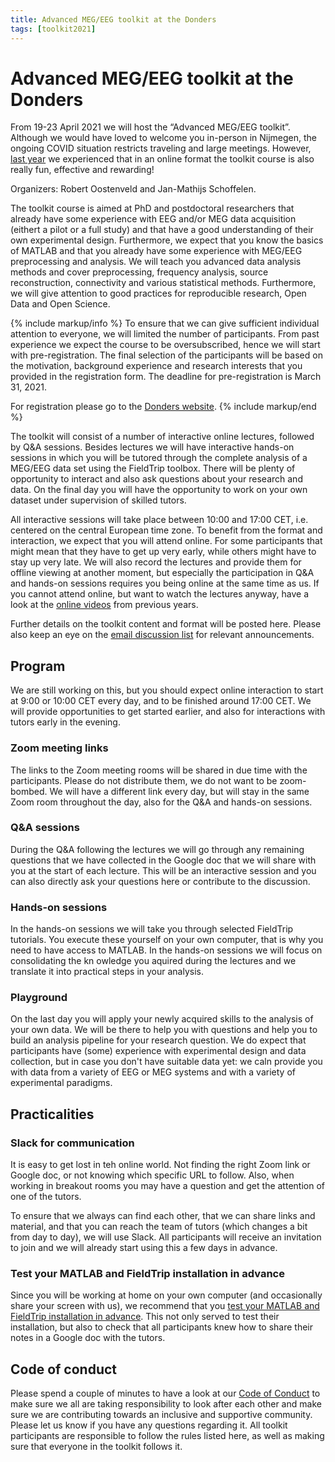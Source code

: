 ```yaml
---
title: Advanced MEG/EEG toolkit at the Donders
tags: [toolkit2021]
---
```


# Advanced MEG/EEG toolkit at the Donders

From 19-23 April 2021 we will host the “Advanced MEG/EEG toolkit”. Although we would have loved to welcome you in-person in Nijmegen, the ongoing COVID situation restricts traveling and large meetings. However, [last year](/workshop/toolkit2020) we experienced that in an online format the toolkit course is also really fun, effective and rewarding!

Organizers: Robert Oostenveld and Jan-Mathijs Schoffelen.

The toolkit course is aimed at PhD and postdoctoral researchers that already have some experience with EEG and/or MEG data acquisition (eithert a pilot or a full study) and that have a good understanding of their own experimental design. Furthermore, we expect that you know the basics of MATLAB and that you already have some experience with MEG/EEG preprocessing and analysis. We will teach you advanced data analysis methods and cover preprocessing, frequency analysis, source reconstruction, connectivity and various statistical methods. Furthermore, we will give attention to good practices for reproducible research, Open Data and Open Science.

{% include markup/info %}
To ensure that we can give sufficient individual attention to everyone, we will limited the number of participants. From past experience we expect the course to be oversubscribed, hence we will start with pre-registration. The final selection of the participants will be based on the motivation, background experience and research interests that you provided in the registration form. The deadline for pre-registration is March 31, 2021.

For registration please go to the [Donders website](https://www.ru.nl/donders/agenda/donders-tool-kits/vm-tool-kits/donders-meg-eeg-toolkit/).
{% include markup/end %}

The toolkit will consist of a number of interactive online lectures, followed by Q&A sessions. Besides lectures we will have interactive hands-on sessions in which you will be tutored through the complete analysis of a MEG/EEG data set using the FieldTrip toolbox. There will be plenty of opportunity to interact and also ask questions about your research and data. On the final day you will have the opportunity to work on your own dataset under supervision of skilled tutors.

All interactive sessions will take place between 10:00 and 17:00 CET, i.e. centered on the central European time zone. To benefit from the format and interaction, we expect that you will attend online. For some participants that might mean that they have to get up very early, while others might have to stay up very late. We will also record the lectures and provide them for offline viewing at another moment, but especially the participation in Q&A and hands-on sessions requires you being online at the same time as us. If you cannot attend online, but want to watch the lectures anyway, have a look at the [online videos](https://www.fieldtriptoolbox.org/video/) from previous years.

Further details on the toolkit content and format will be posted here. Please also keep an eye on the [email discussion list](/discussion_list) for relevant announcements.

## Program

We are still working on this, but you should expect online interaction to start at 9:00 or 10:00 CET every day, and to be finished around 17:00 CET. We will provide opportunities to get started earlier, and also for interactions with tutors early in the evening.

### Zoom meeting links

The links to the Zoom meeting rooms will be shared in due time with the participants. Please do not distribute them, we do not want to be zoom-bombed. We will have a different link every day, but will stay in the same Zoom room throughout the day, also for the Q&A and hands-on sessions.

### Q&A sessions

During the Q&A following the lectures we will go through any remaining questions that we have collected in the Google doc that we will share with you at the start of each lecture. This will be an interactive session and you can also directly ask your questions here or contribute to the discussion.

### Hands-on sessions

In the hands-on sessions we will take you through selected FieldTrip tutorials. You execute these yourself on your own computer, that is why you need to have access to MATLAB. In the hands-on sessions we will focus on consolidating the kn owledge you aquired during the lectures and we translate it into practical steps in your analysis.

### Playground

On the last day you will apply your newly acquired skills to the analysis of your own data. We will be there to help you with questions and help you to build an analysis pipeline for your research question. We do expect that participants have (some) experience with experimental design and data collection, but in case you don't  have suitable data yet: we caln provide you with data from a variety of EEG or MEG systems and with a variety of experimental paradigms.

## Practicalities

### Slack for communication

It is easy to get lost in teh online world. Not finding the right Zoom link or Google doc, or not knowing which specific URL to follow. Also, when working in breakout rooms you may have a question and get the attention of one of the tutors.

To ensure that we always can find each other, that we can share links and material, and that you can reach the team of tutors (which changes a bit from day to day), we will use Slack. All participants will receive an invitation to join and we will already start using this a few days in advance.

### Test your MATLAB and FieldTrip installation in advance

Since you will be working at home on your own computer (and occasionally share your screen with us), we recommend that you [test your MATLAB and FieldTrip installation in advance](/workshop/toolkit2021/test_installation). This not only served to test their installation, but also to check that all participants knew how to share their notes in a Google doc with the tutors.

## Code of conduct

Please spend a couple of minutes to have a look at our [Code of Conduct](/workshop/toolkit2021/code_of_conduct) to make sure we all are taking responsibility to look after each other and make sure we are contributing towards an inclusive and supportive community. Please let us know if you have any questions regarding it. All toolkit participants are responsible to follow the rules listed here, as well as making sure that everyone in the toolkit follows it.
